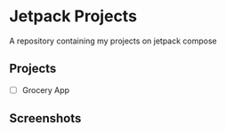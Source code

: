 # Jetpack Projects

A repository containing my projects on jetpack compose

## Projects 
- [ ] Grocery App

## Screenshots
